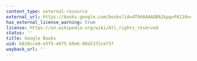 ```yaml
---
content_type: external-resource
external_url: https://books.google.com/books?id=4T9dAAAAQBAJ&pg=PA110=onepage#v=onepage&q&f=false
has_external_license_warning: true
license: https://en.wikipedia.org/wiki/All_rights_reserved
status: ''
title: Google Books
uid: b810cce0-e5f5-4675-b9e6-00a5372ce737
wayback_url: ''
---
```

